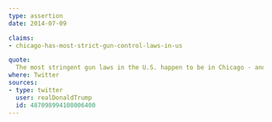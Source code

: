 ```yaml
---
type: assertion
date: 2014-07-09

claims:
- chicago-has-most-strict-gun-control-laws-in-us

quote:
  The most stringent gun laws in the U.S. happen to be in Chicago - and look what is happening there!
where: Twitter
sources:
- type: twitter
  user: realDonaldTrump
  id: 487098994108006400
---
```

